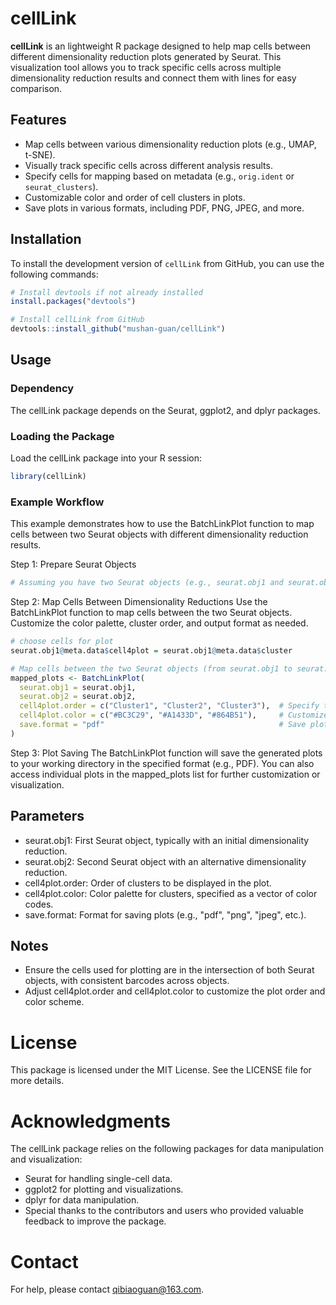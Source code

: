 # cellLink

**cellLink** is an lightweight R package designed to help map cells between different dimensionality reduction plots generated by Seurat. This visualization tool allows you to track specific cells across multiple dimensionality reduction results and connect them with lines for easy comparison.

## Features

- Map cells between various dimensionality reduction plots (e.g., UMAP, t-SNE).
- Visually track specific cells across different analysis results.
- Specify cells for mapping based on metadata (e.g., `orig.ident` or `seurat_clusters`).
- Customizable color and order of cell clusters in plots.
- Save plots in various formats, including PDF, PNG, JPEG, and more.

## Installation

To install the development version of `cellLink` from GitHub, you can use the following commands:

```r
# Install devtools if not already installed
install.packages("devtools")

# Install cellLink from GitHub
devtools::install_github("mushan-guan/cellLink")
```

## Usage
### Dependency
The cellLink package depends on the Seurat, ggplot2, and dplyr packages.
### Loading the Package
Load the cellLink package into your R session:
```r
library(cellLink)
```
### Example Workflow
This example demonstrates how to use the BatchLinkPlot function to map cells between two Seurat objects with different dimensionality reduction results.

Step 1: Prepare Seurat Objects
```r
# Assuming you have two Seurat objects (e.g., seurat.obj1 and seurat.obj2)
```
Step 2: Map Cells Between Dimensionality Reductions
Use the BatchLinkPlot function to map cells between the two Seurat objects. Customize the color palette, cluster order, and output format as needed.
```r
# choose cells for plot
seurat.obj1@meta.data$cell4plot = seurat.obj1@meta.data$cluster

# Map cells between the two Seurat objects (from seurat.obj1 to seurat.obj2)
mapped_plots <- BatchLinkPlot(
  seurat.obj1 = seurat.obj1,
  seurat.obj2 = seurat.obj2,
  cell4plot.order = c("Cluster1", "Cluster2", "Cluster3"),  # Specify the order of clusters
  cell4plot.color = c("#BC3C29", "#A1433D", "#864B51"),     # Customize cluster colors
  save.format = "pdf"                                       # Save plots as PDF files
)
```
Step 3: Plot Saving
The BatchLinkPlot function will save the generated plots to your working directory in the specified format (e.g., PDF). You can also access individual plots in the mapped_plots list for further customization or visualization.

## Parameters
 - seurat.obj1: First Seurat object, typically with an initial dimensionality reduction.
 - seurat.obj2: Second Seurat object with an alternative dimensionality reduction.
 - cell4plot.order: Order of clusters to be displayed in the plot.
 - cell4plot.color: Color palette for clusters, specified as a vector of color codes.
 - save.format: Format for saving plots (e.g., "pdf", "png", "jpeg", etc.).

## Notes
 - Ensure the cells used for plotting are in the intersection of both Seurat objects, with consistent barcodes across objects.
 - Adjust cell4plot.order and cell4plot.color to customize the plot order and color scheme.

# License
This package is licensed under the MIT License. See the LICENSE file for more details.

# Acknowledgments
The cellLink package relies on the following packages for data manipulation and visualization:

 - Seurat for handling single-cell data.
 - ggplot2 for plotting and visualizations.
 - dplyr for data manipulation.
 - Special thanks to the contributors and users who provided valuable feedback to improve the package.

# Contact
For help, please contact qibiaoguan@163.com.
